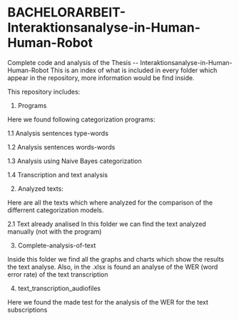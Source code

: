 # BACHELORARBEIT-Interaktionsanalyse-in-Human-Human-Robot
Complete code and analysis of the Thesis -- Interaktionsanalyse-in-Human-Human-Robot
This is an index of what is included in every folder which appear in the repository, more information would be find inside. 

This repository includes: 
1. Programs

Here we found following categorization programs: 

1.1 Analysis sentences type-words

1.2 Analysis sentences words-words

1.3 Analysis using Naive Bayes categorization

1.4 Transcription and text analysis

2. Analyzed texts:

Here are all the texts which where analyzed for the comparison of the differrent categorization models.

  2.1 Text already analised
  In this folder we can find the text analyzed manually (not with the program)

3.  Complete-analysis-of-text

Inside this folder we find all the graphs and charts which show the results the text analyse. Also, in the .xlsx is found an analyse of the WER (word error rate) of the text transcription




4. text_transcription_audiofiles


Here we found the made test for the analysis of the WER for the text subscriptions


